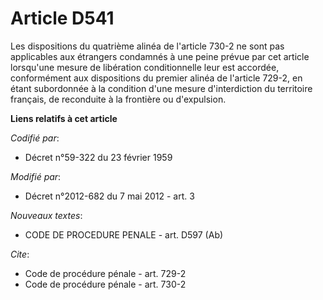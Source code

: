 # Article D541

Les dispositions du quatrième alinéa de l'article 730-2 ne sont pas applicables aux étrangers condamnés à une peine prévue
par cet article lorsqu'une mesure de libération conditionnelle leur est accordée, conformément aux dispositions du premier
alinéa de l'article 729-2, en étant subordonnée à la condition d'une mesure d'interdiction du territoire français, de
reconduite à la frontière ou d'expulsion.

**Liens relatifs à cet article**

_Codifié par_:

  - Décret n°59-322 du 23 février 1959

_Modifié par_:

  - Décret n°2012-682 du 7 mai 2012 - art. 3

_Nouveaux textes_:

  - CODE DE PROCEDURE PENALE - art. D597 (Ab)

_Cite_:

  - Code de procédure pénale - art. 729-2
  - Code de procédure pénale - art. 730-2

